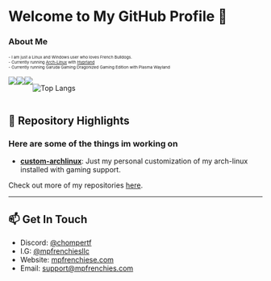 <h1>Welcome to My GitHub Profile 👋</h1>

### About Me
<span style="font-size:8px;">- I am just a Linux and Windows user who loves French Bulldogs.</span><br />
<span style="font-size:8px;">- Currently running <a href="https://archlinux.org/">Arch-Linux</a> with <a href="https://hyprland.org/">Hyprland</a></span><br />
<span style="font-size:8px;">- Currently running Garuda Gaming Dragonized Gaming Edition with Plasma Wayland</span>

<div style="display: flex; flex-direction: row;">
  
  <!-- GitHub Stats Card -->
  <a href="https://github.com/cannomaly/github-readme-stats">
    <img src="https://github-readme-stats.vercel.app/api?username=cannomaly&show_icons=true&theme=shadow_blue&hide_border=true&bg_color=00000000" />
  </a>

  <!-- GitHub Streak Stats Card -->
  <a href="https://github.com/cannomaly/github-readme-stats">
    <img src="https://github-readme-streak-stats.herokuapp.com/?user=cannomaly&theme=shadow_blue&hide_border=true&layout=compact&langs_count=8&bg_color=00000000" />
  </a>

  <!-- Repositories per Language Card -->
  <a href="https://github.com/cannomaly/github-readme-stats">
    <img src="https://github-readme-stats.vercel.app/api/top-langs/?username=cannomaly&layout=compact&bg_color=00000000" />
  </a>

  ![Top Langs](https://github-readme-stats.vercel.app/api/top-langs/?username=cannomaly&layout=compact)
</div>

## 🚀 Repository Highlights

<h3>Here are some of the things im working on</h3>

- [**custom-archlinux**](https://github.com/cannomaly/custom-archlinux): Just my personal customization of my arch-linux installed with gaming support.

Check out more of my repositories [here](https://github.com/cannomaly?tab=repositories).

---

## 📫 Get In Touch

- Discord: [@chompertf](https://discord.gg/aVyAwTS3eN)
- I.G: [@mpfrenchiesllc](https://www.instagram.com/mpfrenchiesllc/)
- Website: [mpfrenchiese.com](http://www.mpfrenchies.com)
- Email: support@mpfrenchies.com
